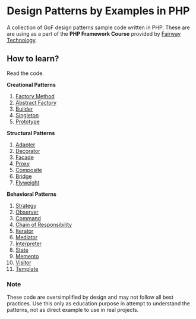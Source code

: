 # Design Patterns by Examples in PHP

A collection of GoF design patterns sample code written in PHP. These are are using as a part of the **PHP Framework Course** provided by [Fairway Technology](https://fairway.com.mm).

## How to learn?

Read the code.

**Creational Patterns**
1. [Factory Method](1-factory.php)
2. [Abstract Factory](2-abstract-factory.php)
3. [Builder](2-builder.php)
4. [Singleton](4-singleton.php)
5. [Prototype](5-prototype.php)

**Structural Patterns**
1. [Adapter](6-adapter.php)
2. [Decorator](7-decorator.php)
3. [Facade](8-facade.php)
4. [Proxy](9-proxy.php)
5. [Composite](10-composite.php)
6. [Bridge](11-bridge.php)
7. [Flyweight](12-flyweight.php)

**Behavioral Patterns**
1. [Strategy](13-strategy.php)
2. [Observer](14-observer.php)
3. [Command](15-command.php)
4. [Chain of Responsibility](16-chain.php)
5. [Iterator](17-iterator.php)
6. [Mediator](18-mediator.php)
7. [Interpreter](19-interpreter.php)
8. [State](20-state.php)
9. [Memento](21-memento.php)
10. [Visitor](22-visitor.php)
11. [Template](23-template.php)

### Note

These code are oversimplified by design and may not follow all best practices. Use this only as education purpose in attempt to understand the patterns, not as direct example to use in real projects.
